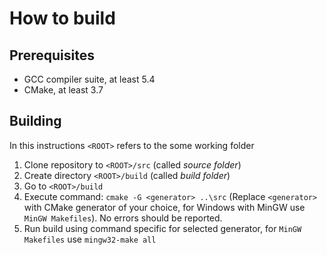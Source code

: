 # How to build

## Prerequisites
 * GCC compiler suite, at least 5.4
 * CMake, at least 3.7

## Building
In this instructions `<ROOT>` refers to the some working folder

 1. Clone repository to `<ROOT>/src` (called _source folder_)
 2. Create directory `<ROOT>/build` (called _build folder_)
 3. Go to `<ROOT>/build`
 4. Execute command: `cmake -G <generator> ..\src` (Replace `<generator>` with CMake generator of your choice, for Windows with MinGW use `MinGW Makefiles`). No errors should be reported.
 5. Run build using command specific for selected generator, for `MinGW Makefiles` use `mingw32-make all`